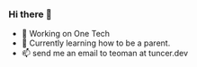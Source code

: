 ### Hi there 👋

- 🔭 Working on One Tech
- 🌱 Currently learning how to be a parent.
- 📫 send me an email to teoman at tuncer.dev

<!--
**teomantuncer/teomantuncer** is a ✨ _special_ ✨ repository because its `README.md` (this file) appears on your GitHub profile.

Here are some ideas to get you started:

- 🌱 I’m currently learning ...
- 👯 I’m looking to collaborate on ...
- 🤔 I’m looking for help with ...
- 💬 Ask me about ...
- 📫 How to reach me: ...
- 😄 Pronouns: ...
- ⚡ Fun fact: ...
-->
